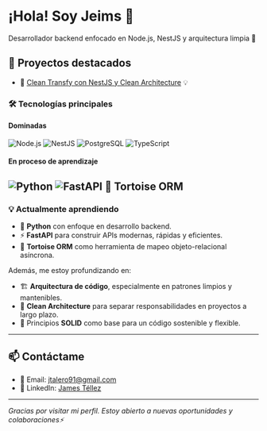 # ¡Hola! Soy Jeims 👋

Desarrollador backend enfocado en Node.js, NestJS y arquitectura limpia 🧠

## 🚀 Proyectos destacados

- 🔐 [Clean Transfy con NestJS y Clean Architecture](https://github.com/JamesTellezTalero/clean-transfy) 💡


### 🛠️ Tecnologías principales

#### Dominadas
![Node.js](https://img.shields.io/badge/Node.js-339933?style=flat&logo=node.js&logoColor=white)
![NestJS](https://img.shields.io/badge/NestJS-E0234E?style=flat&logo=nestjs&logoColor=white)
![PostgreSQL](https://img.shields.io/badge/PostgreSQL-316192?style=flat&logo=postgresql&logoColor=white)
![TypeScript](https://img.shields.io/badge/TypeScript-007ACC?style=flat&logo=typescript&logoColor=white)

#### En proceso de aprendizaje
![Python](https://img.shields.io/badge/Python-3776AB?style=flat&logo=python&logoColor=white)
![FastAPI](https://img.shields.io/badge/FastAPI-009688?style=flat&logo=fastapi&logoColor=white)
🐢 **Tortoise ORM**
---

### 💡 Actualmente aprendiendo

- 🐍 **Python** con enfoque en desarrollo backend.
- ⚡ **FastAPI** para construir APIs modernas, rápidas y eficientes.
- 🐢 **Tortoise ORM** como herramienta de mapeo objeto-relacional asíncrona.

Además, me estoy profundizando en:

- 🏗️ **Arquitectura de código**, especialmente en patrones limpios y mantenibles.
- 🧼 **Clean Architecture** para separar responsabilidades en proyectos a largo plazo.
- 📐 Principios **SOLID** como base para un código sostenible y flexible.

---

## 📫 Contáctame

- 📧 Email: jtalero91@gmail.com  
- 💼 LinkedIn: [James Téllez](https://www.linkedin.com/in/james-tellez-5a5144242/)


---

_Gracias por visitar mi perfil. Estoy abierto a nuevas oportunidades y colaboraciones⚡_
